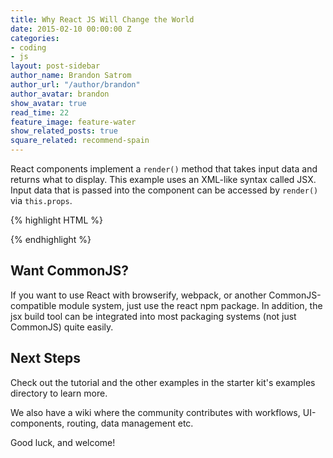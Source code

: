 ```yaml
---
title: Why React JS Will Change the World
date: 2015-02-10 00:00:00 Z
categories:
- coding
- js
layout: post-sidebar
author_name: Brandon Satrom
author_url: "/author/brandon"
author_avatar: brandon
show_avatar: true
read_time: 22
feature_image: feature-water
show_related_posts: true
square_related: recommend-spain
---
```


React components implement a `render()` method that takes input data and returns what to display. This example uses an XML-like syntax called JSX. Input data that is passed into the component can be accessed by `render()` via `this.props`.

{% highlight HTML %}
<!DOCTYPE html>
<html>
  <head>
    <script src="build/react.js"></script>
    <script src="build/JSXTransformer.js"></script>
  </head>
  <body>
    <div id="example"></div>
    <script type="text/jsx">
      React.render(
        <h1>Hello, world!</h1>,
        document.getElementById('example')
      );
    </script>
  </body>
</html>
{% endhighlight %}

## Want CommonJS?
If you want to use React with browserify, webpack, or another CommonJS-compatible module system, just use the react npm package. In addition, the jsx build tool can be integrated into most packaging systems (not just CommonJS) quite easily.

## Next Steps
Check out the tutorial and the other examples in the starter kit's examples directory to learn more.

We also have a wiki where the community contributes with workflows, UI-components, routing, data management etc.

Good luck, and welcome!
